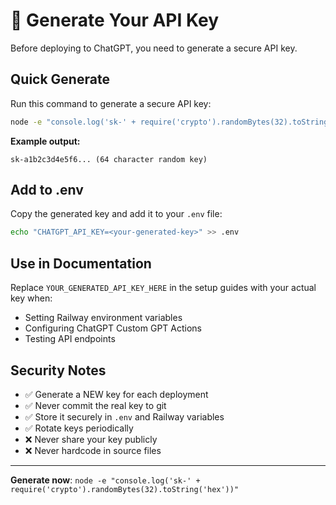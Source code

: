 # 🔑 Generate Your API Key

Before deploying to ChatGPT, you need to generate a secure API key.

## Quick Generate

Run this command to generate a secure API key:

```bash
node -e "console.log('sk-' + require('crypto').randomBytes(32).toString('hex'))"
```

**Example output:**
```
sk-a1b2c3d4e5f6... (64 character random key)
```

## Add to .env

Copy the generated key and add it to your `.env` file:

```bash
echo "CHATGPT_API_KEY=<your-generated-key>" >> .env
```

## Use in Documentation

Replace `YOUR_GENERATED_API_KEY_HERE` in the setup guides with your actual key when:
- Setting Railway environment variables
- Configuring ChatGPT Custom GPT Actions
- Testing API endpoints

## Security Notes

- ✅ Generate a NEW key for each deployment
- ✅ Never commit the real key to git
- ✅ Store it securely in `.env` and Railway variables
- ✅ Rotate keys periodically
- ❌ Never share your key publicly
- ❌ Never hardcode in source files

---

**Generate now**: `node -e "console.log('sk-' + require('crypto').randomBytes(32).toString('hex'))"`
